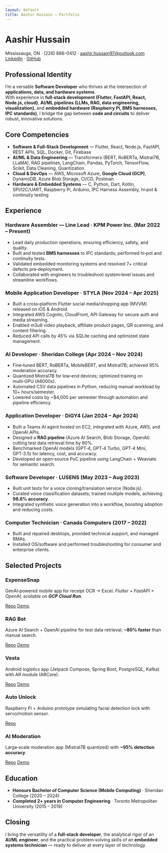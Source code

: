 ```yaml
---
layout: default
title: Aashir Hussain — Portfolio
---
```


# Aashir Hussain
Mississauga, ON · (226) 886-0412 · [aashir.hussain97@outlook.com](mailto:aashir.hussain97@outlook.com)  
[LinkedIn](https://www.linkedin.com/in/aashirhussain) · [GitHub](https://github.com/ash1497)

<div class="hr"></div>

## Professional Identity
I’m a versatile **Software Developer** who thrives at the intersection of **applications, data, and hardware systems**.  
With experience in **full‑stack development (Flutter, FastAPI, React, Node.js, cloud)**, **AI/ML pipelines (LLMs, RAG, data engineering, visualization)**, and **embedded hardware (Raspberry Pi, BMS harnesses, IPC standards)**, I bridge the gap between **code and circuits** to deliver robust, innovative solutions.

<div class="hr"></div>

## Core Competencies
- **Software & Full‑Stack Development** — Flutter, React, Node.js, FastAPI, REST APIs, SQL, Docker, Git, Firebase  
- **AI/ML & Data Engineering** — Transformers (BERT, RoBERTa, Mistral7B, LLaMA), RAG pipelines, LangChain, Pandas, PyTorch, TensorFlow, Scikit, Data Cleaning, Quantization  
- **Cloud & DevOps** — AWS, Microsoft Azure, **Google Cloud (GCP)**, DynamoDB, Azure Blob Storage, CI/CD, Postman  
- **Hardware & Embedded Systems** — C, Python, Dart, Kotlin, SPI/I2C/UART, Raspberry Pi, Arduino, IPC Harness Assembly, hi‑pot & continuity testing

<div class="hr"></div>

## Experience

### Hardware Assembler — Line Lead · KPM Power Inc. (Mar 2022 – Present)
- Lead daily production operations, ensuring efficiency, safety, and quality.  
- Built and tested **BMS harnesses** to IPC standards; performed hi‑pot and continuity tests.  
- Validated embedded monitoring systems and resolved 7+ critical defects pre‑deployment.  
- Collaborated with engineers to troubleshoot system‑level issues and streamline workflows.

### Mobile Application Developer · STYLA (Nov 2024 – Apr 2025)
- Built a cross‑platform Flutter social media/shopping app (MVVM) released on iOS & Android.  
- Integrated AWS Cognito, CloudFront, API Gateway for secure auth and media streaming.  
- Enabled m3u8 video playback, affiliate product pages, QR scanning, and content filtering.  
- Reduced API calls by 45% via SQLite caching and optimized state management.

### AI Developer · Sheridan College (Apr 2024 – Nov 2024)
- Fine‑tuned BERT, RoBERTa, MobileBERT, and Mistral7B; achieved 95% moderation accuracy.  
- Quantized Mistral7B for low‑end devices; optimized training on multi‑GPU (A6000s).  
- Automated CSV data pipelines in Python, reducing manual workload by 10+ hours/semester.  
- Lowered costs by ~$4,000 per semester through automation and pipeline efficiency.

### Application Developer · DiGY4 (Jan 2024 – Apr 2024)
- Built a Teams AI agent hosted on EC2, integrated with Azure, AWS, and OpenAI APIs.  
- Designed a **RAG pipeline** (Azure AI Search, Blob Storage, OpenAI) cutting test data retrieval time by 80%.  
- Benchmarked OpenAI models (GPT‑4, GPT‑4 Turbo, GPT‑4 Mini, GPT‑3.5) for latency, cost, and accuracy.  
- Developed an open‑source PoC pipeline using LangChain + Weaviate for semantic search.

### Software Developer · LUSENS (May 2023 – Aug 2023)
- Built unit tests for a voice cloning/translation service (Node.js).  
- Curated voice classification datasets; trained multiple models, achieving **98.6% accuracy**.  
- Integrated synthetic voice generation into a workflow, boosting adoption and reducing costs.

### Computer Technician · Canada Computers (2017 – 2022)
- Built and repaired desktops, provided technical support, and managed RMAs.  
- Installed OS/software and performed troubleshooting for consumer and enterprise clients.

<div class="hr"></div>

## Selected Projects

### ExpenseSnap
GenAI‑powered mobile app for receipt OCR → Excel. *Flutter + FastAPI + OpenAI; scalable on **GCP Cloud Run***.  
<div class="badges">
  <a href="https://github.com/ash1497" target="_blank">Repo</a>
  <a href="https://github.com/ash1497" target="_blank">Demo</a>
</div>

### RAG Bot
Azure AI Search + OpenAI pipeline for test data retrieval; **~80% faster** than manual search.  
<div class="badges">
  <a href="https://github.com/ash1497" target="_blank">Repo</a>
  <a href="https://github.com/ash1497" target="_blank">Demo</a>
</div>

### Vesta
Android logistics app (Jetpack Compose, Spring Boot, PostgreSQL, Kafka) with AR module (ARCore).  
<div class="badges">
  <a href="https://github.com/ash1497" target="_blank">Repo</a>
  <a href="https://github.com/ash1497" target="_blank">Demo</a>
</div>

### Auto Unlock
Raspberry Pi + Arduino prototype simulating facial detection lock with servo/motion sensor.  
<div class="badges">
  <a href="https://github.com/ash1497" target="_blank">Repo</a>
</div>

### AI Moderation
Large‑scale moderation app (Mistral7B quantized) with **~95% detection accuracy**.  
<div class="badges">
  <a href="https://github.com/ash1497" target="_blank">Repo</a>
  <a href="https://github.com/ash1497" target="_blank">Demo</a>
</div>

<div class="hr"></div>

## Education
- **Honours Bachelor of Computer Science (Mobile Computing)** · Sheridan College (2020 – 2024)  
- **Completed 2+ years in Computer Engineering** · Toronto Metropolitan University (2015 – 2019)

<div class="hr"></div>

## Closing
I bring the versatility of a **full‑stack developer**, the analytical rigor of an **AI/ML engineer**, and the practical problem‑solving skills of an **embedded systems technician** — ready to deliver at every layer of technology.